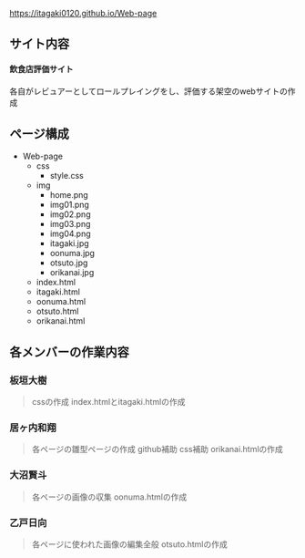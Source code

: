 https://itagaki0120.github.io/Web-page

## サイト内容

#### 飲食店評価サイト

各自がレビュアーとしてロールプレイングをし、評価する架空のwebサイトの作成

## ページ構成

- Web-page
    - css
        - style.css  
    - img
        - home.png
        - img01.png  
        - img02.png
        - img03.png
        - img04.png
        - itagaki.jpg
        - oonuma.jpg
        - otsuto.jpg
        - orikanai.jpg
    - index.html
    - itagaki.html
    - oonuma.html
    - otsuto.html
    - orikanai.html

## 各メンバーの作業内容

### 板垣大樹
>cssの作成
>index.htmlとitagaki.htmlの作成

### 居ヶ内和翔
>各ページの雛型ページの作成
>github補助
>css補助
>orikanai.htmlの作成

### 大沼賢斗
>各ページの画像の収集
>oonuma.htmlの作成

### 乙戸日向
>各ページに使われた画像の編集全般
>otsuto.htmlの作成

